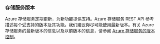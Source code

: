### 存储服务版本

Azure 存储服务定期更新，为新功能提供支持。Azure 存储服务 REST API 参考描述每个受支持的版本及其功能。我们建议你尽可能使用最新版本。有关 Azure 存储服务的最新版本的信息以及以前版本的信息，请参阅 [Azure 存储服务的版本控制](https://msdn.microsoft.com/library/azure/dd894041.aspx)。

<!---HONumber=AcomDC_0921_2016-->
